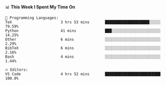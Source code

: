 <!--START_SECTION:waka-->
📊 **This Week I Spent My Time On** 

```text
💬 Programming Languages: 
TeX                      3 hrs 53 mins       ████████████████████░░░░░   79.59% 
Python                   41 mins             ███░░░░░░░░░░░░░░░░░░░░░░   14.25% 
Other                    6 mins              ░░░░░░░░░░░░░░░░░░░░░░░░░   2.29% 
BibTeX                   6 mins              ░░░░░░░░░░░░░░░░░░░░░░░░░   2.16% 
Bash                     4 mins              ░░░░░░░░░░░░░░░░░░░░░░░░░   1.44%

🔥 Editors: 
VS Code                  4 hrs 52 mins       █████████████████████████   100.0%

```


<!--END_SECTION:waka-->